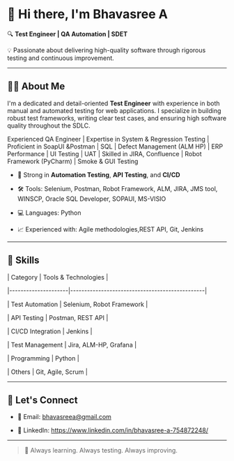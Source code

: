 # 👋 Hi there, I'm Bhavasree A
 
🔍 **Test Engineer | QA Automation | SDET**  

💡 Passionate about delivering high-quality software through rigorous testing and continuous improvement.
 
---
 
## 👨‍💻 About Me
 
I'm a dedicated and detail-oriented **Test Engineer** with experience in both manual and automated testing for web applications. I specialize in building robust test frameworks, writing clear test cases, and ensuring high software quality throughout the SDLC. 

Experienced QA Engineer | Expertise in System & Regression Testing | Proficient in SoapUI &Postman | SQL | Defect Management (ALM HP) | ERP Performance | UI Testing | UAT | Skilled in JIRA, Confluence | Robot Framework (PyCharm) | Smoke & GUI Testing
 
- 🎯 Strong in **Automation Testing**, **API Testing**, and **CI/CD**

- 🛠️ Tools: Selenium, Postman, Robot Framework, ALM, JIRA, JMS tool, WINSCP, Oracle SQL Developer, SOPAUI, MS-VISIO

- 💻 Languages: Python

- 📈 Experienced with: Agile methodologies,REST API, Git, Jenkins
 
---
 
## 🚀 Skills
 
| Category            | Tools & Technologies                           |

|---------------------|------------------------------------------------|

| Test Automation     | Selenium, Robot Framework                      |

| API Testing         | Postman, REST API                              |

| CI/CD Integration   | Jenkins                                        |

| Test Management     | Jira, ALM-HP, Grafana                          |

| Programming         | Python                                         |

| Others              | Git, Agile, Scrum                              |
 
---
 
 
## 🤝 Let's Connect
 
- 📧 Email: bhavasreea@gmail.com

- 💼 LinkedIn:  https://www.linkedin.com/in/bhavasree-a-754872248/


 
---
 
> 🚀 Always learning. Always testing. Always improving.
 
 
